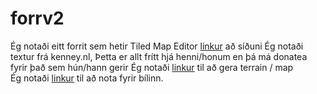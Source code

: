 # forrv2
Ég notaði eitt forrit sem hetir Tiled Map Editor [linkur](https://www.mapeditor.org/) að síðuni
Ég notaði textur frá kenney.nl, Þetta er allt frítt hjá henni/honum en þá má donatea fyrir það sem hún/hann gerir
Ég notaði [linkur](https://kenney.nl/assets/topdown-shooter) til að gera terrain / map  
Ég notaði [linkur](https://kenney.nl/assets/racing-pack) til að nota fyrir bílinn.

